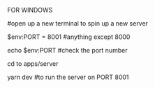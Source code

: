 FOR WINDOWS

#open up a new terminal to spin up a new server 

$env:PORT = 8001
 #anything except 8000

echo $env:PORT
#check the port number 

cd to apps/server

yarn dev
#to run the server on PORT 8001